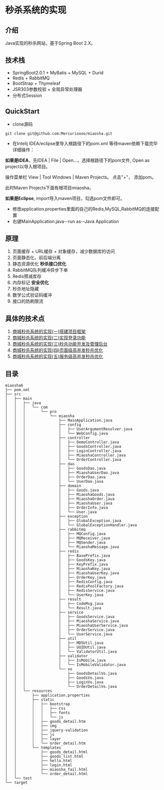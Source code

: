 # 秒杀系统的实现

## 介绍

Java实现的秒杀网站，基于Spring Boot 2.X。

## 技术栈

- SpringBoot2.0.1 + MyBatis + MySQL + Durid
- Redis + RabbitMQ
- BootStrap + Thymeleaf
- JSR303参数校验 + 全局异常处理器
- 分布式Session

## QuickStart

- clone源码

```
git clone git@github.com:Mercurioooo/miaosha.git
```

- 在Intelij IDEA/eclipse里导入根路径下的pom.xml 等待maven依赖下载完毕 详细操作：

**如果是IDEA**，先IDEA | File | Open...，选择根路径下的pom文件, Open as project以导入根项目。

操作菜单栏 View | Tool Windows | Maven Projects。 点击"+"， 添加pom。

此时Maven Projects下面有根项目miaosha。

**如果是Eclipse**, import导入maven项目，勾选pom文件即可。

- 修改application.properties里面的自己的Redis,MySQL,RabbitMQ的连接配置
- 右键MainApplication.java--run as--Java Application

## 原理

1. 页面缓存 + URL缓存 + 对象缓存，减少数据库的访问
2. 页面静态化，前后端分离
3. 静态资源优化 **秒杀接口优化**
4. RabbitMQ队列缓冲异步下单
5. Redis预减库存
6. 内存标记 **安全优化**
7. 秒杀地址隐藏
8. 数学公式验证码缓冲
9. 接口的防刷限流

## 具体的技术点

1. [商城秒杀系统的实现(一)搭建项目框架](https://editor.csdn.net/md/?articleId=104331179)
2. [商城秒杀系统的实现(二)实现登录功能](https://editor.csdn.net/md/?articleId=104331322)
3. [商城秒杀系统的实现(三)秒杀功能开发及管理后台](https://editor.csdn.net/md/?articleId=104332117)
4. [商城秒杀系统的实现(四)页面级高并发秒杀优化](https://editor.csdn.net/md/?articleId=104333300)
5. [商城秒杀系统的实现(五)服务级高并发秒杀优化](https://editor.csdn.net/md/?articleId=104332912)

## 目录
```
miaosha6
├── pom.xml
├── src
│   ├── main
│   │   ├── java
│   │   │   └── com
│   │   │       └── pro
│   │   │           └── miaosha
│   │   │               ├── MainApplication.java
│   │   │               ├── config
│   │   │               │   ├── UserArgumentResolver.java
│   │   │               │   └── WebConfig.java
│   │   │               ├── controller
│   │   │               │   ├── DemoController.java
│   │   │               │   ├── GoodsController.java
│   │   │               │   ├── LoginController.java
│   │   │               │   ├── MiaoshaController.java
│   │   │               │   └── OrderController.java
│   │   │               ├── dao
│   │   │               │   ├── GoodsDao.java
│   │   │               │   ├── MiaoshaUserDao.java
│   │   │               │   ├── OrderDao.java
│   │   │               │   └── UserDao.java
│   │   │               ├── domain
│   │   │               │   ├── Goods.java
│   │   │               │   ├── MiaoshaGoods.java
│   │   │               │   ├── MiaoshaOrder.java
│   │   │               │   ├── MiaoshaUser.java
│   │   │               │   ├── OrderInfo.java
│   │   │               │   └── User.java
│   │   │               ├── exception
│   │   │               │   ├── GlobalException.java
│   │   │               │   └── GlobalExceptionHandler.java
│   │   │               ├── rabbitmq
│   │   │               │   ├── MQConfig.java
│   │   │               │   ├── MQReceiver.java
│   │   │               │   ├── MQSender.java
│   │   │               │   └── MiaoshaMessage.java
│   │   │               ├── redis
│   │   │               │   ├── BasePrefix.java
│   │   │               │   ├── GoodsKey.java
│   │   │               │   ├── KeyPrefix.java
│   │   │               │   ├── MiaoshaKey.java
│   │   │               │   ├── MiaoshaUserKey.java
│   │   │               │   ├── OrderKey.java
│   │   │               │   ├── RedisConfig.java
│   │   │               │   ├── RedisPoolFactory.java
│   │   │               │   ├── RedisService.java
│   │   │               │   └── UserKey.java
│   │   │               ├── result
│   │   │               │   ├── CodeMsg.java
│   │   │               │   └── Result.java
│   │   │               ├── service
│   │   │               │   ├── GoodsService.java
│   │   │               │   ├── MiaoshaService.java
│   │   │               │   ├── MiaoshaUserService.java
│   │   │               │   ├── OrderService.java
│   │   │               │   └── UserService.java
│   │   │               ├── util
│   │   │               │   ├── MD5Util.java
│   │   │               │   ├── UUIDUtil.java
│   │   │               │   └── ValidatorUtil.java
│   │   │               ├── validator
│   │   │               │   ├── IsMobile.java
│   │   │               │   └── IsMobileValidator.java
│   │   │               └── vo
│   │   │                   ├── GoodsDetailVo.java
│   │   │                   ├── GoodsVo.java
│   │   │                   ├── LoginVo.java
│   │   │                   └── OrderDetailVo.java
│   │   └── resources
│   │       ├── application.properties
│   │       ├── static
│   │       │   ├── bootstrap
│   │       │   │   ├── css
│   │       │   │   ├── fonts
│   │       │   │   └── js
│   │       │   ├── goods_detail.htm
│   │       │   ├── img
│   │       │   ├── jquery-validation
│   │       │   ├── js
│   │       │   ├── layer
│   │       │   └── order_detail.htm
│   │       └── templates
│   │           ├── goods_detail.html
│   │           ├── goods_list.html
│   │           ├── hello.html
│   │           ├── login.html
│   │           ├── miaosha_fail.html
│   │           └── order_detail.html
│   └── test
└── target
```
